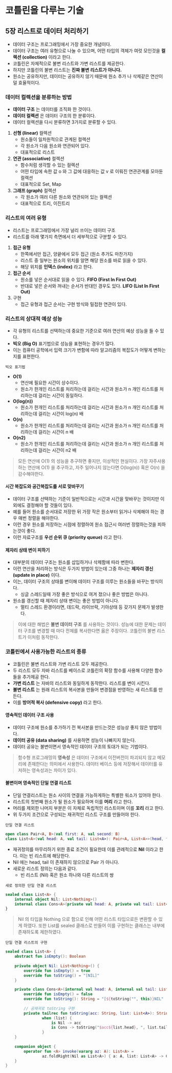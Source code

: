 # 코틀린을 다루는 기술

## 5장 리스트로 데이터 처리하기
- 데이터 구조는 프로그래밍에서 가장 중요한 개념이다.
- 데이터 구조는 여러 유형으로 나눌 수 있으며, 어떤 타입의 객체가 여럿 모인것을 **컬렉션 (collection)** 이라고 한다.
- 코틀린은 자체적으로 불변 리스트와 가변 리스트를 제공한다.
- 하지만 코틀린의 불변 리스트는 **진짜 불변 리스트가 아니다.**
- 원소는 공유하지만, 데이터는 공유하지 않기 때문에 원소 추가 나 삭제같은 연산이 덜 효율적이다.

### 데이터 컬렉션을 분류하는 방법
- **데이터 구조** 는 데이터를 조직화 한 것이다.
- **데이터 컬렉션** 은 데이터 구조의 한 분류이다.
- 데이터 컬렉션을 다시 분류하면 3가지로 분류할 수 있다.

1. **선형 (linear)** 컬렉션
    - 원소들이 일차원적으로 관계된 컬렉션
    - 각 원소가 다음 원소와 연관되어 있다.
    - 대표적으로 리스트
2. **연관 (associative)** 컬렉션
    - 함수처럼 생각할 수 있는 컬렉션
    - 어떤 타입에 속한 값 o 와 그 값에 대응하는 값 v 로 이뤄진 연관관계를 모아둔 컬렉션
    - 대표적으로 Set, Map
3. **그래프 (graph)** 컬렉션
    - 각 원소가 여러 다른 원소와 연관되어 있는 컬렉션
    - 대표적으로 트리, 이진트리

### 리스트의 여러 유형
- 리스트는 프로그래밍에서 가장 널리 쓰이는 데이터 구조
- 리스트를 아래 몇가지 측면에서 더 세부적으로 구분할 수 있다.

1. **접근 유형**
    - 한쪽에서만 접근, 양끝에서 모두 접근 (원소 추가도 마찬가지)
    - 리스트 중 일부는 원소의 위치를 알면 해당 원소를 바로 읽을 수 있다.
    - 해당 위치를 **인덱스 (index)** 라고 한다.
2. **접근 순서**
    - 원소를 넣은 순서대로 읽을 수 있다. **FIFO (First In First Out)**
    - 반대로 넣은 순서와 꺼내는 순서가 반대인 경우도 있다. **LIFO (List In First Out)**
3. 구현
    - 접근 유형과 접근 순서는 구현 방식와 밀접한 연관이 있다.
    
### 리스트의 상대적 예상 성능
- 각 유형의 리스트를 선택하는데 중요한 기준으로 여러 연산의 예상 성능을 들 수 있다.
- **빅오 (Big O)** 표기법으로 성능을 표현하는 경우가 많다.
- 이는 컴퓨터 공학에서 입력 크기가 변함에 따라 알고리즘의 복잡도가 어떻게 변하는지를 표현한다.

`빅오 표기법`
- **O(1)**
  - 연산에 필요한 시간이 상수이다.
  - 원소가 한개인 리스트를 처리하는데 걸리는 시간과 원소가 n 개인 리스트를 처리하는데 걸리는 시간이 동일하다.
- **O(log(n))**
  - 원소가 한개인 리스트를 처리하는데 걸리는 시간과 원소가 n 개인 리스트를 처리하는데 걸리는 시간이 log(n) 배
- **O(n)**
  - 원소가 한개인 리스트를 처리하는데 걸리는 시간과 원소가 n 개인 리스트를 처리하는데 걸리는 시간이 n 배 
- **O(n2)**
  - 원소가 한개인 리스트를 처리하는데 걸리는 시간과 원소가 n 개인 리스트를 처리하는데 걸리는 시간이 n2 배

> 모든 연산에 O(1) 의 성능을 추구하면 좋지만, 이상적인 현실이다.
> 가장 자주사용하는 연산에 O(1) 을 추구하고, 자주 일어나지 않는다면 O(log(n)) 혹은 O(n) 을 감수해야한다.

#### 시간 복잡도와 공간복잡도를 서로 맞바꾸기
- 데이터 구조를 선택하는 기준이 일반적으로는 시간과 시간을 맞바꾸는 것이지만 이 외에도 결정해야 할 것들이 있다.
- 예를 들어 원소를 순서대로 저장한 뒤 가장 작은 원소부터 읽거나 삭제해야 하는 경우 매번 정렬을 해야한다.
- 이런 경우 원소를 저장하는 시점에 정렬하여 원소 접근시 여러번 정렬하는것을 피하는것이 좋다.
- 이런 자료구조를 **우선 순위 큐 (priority queue)** 라고 한다.

#### 제자리 상태 변이 피하기
- 대부분의 데이터 구조는 원소를 삽입하거나 삭제함에 따라 변한다.
- 이런 연산을 처리하는 방식은 두가지 방법이 있는데 그중 하나는 **제자리 갱신 (update in place)** 이다.
- 이는, 데이터 구조의 상태를 변이해 데이터 구조를 이루는 원소들을 바꾸는 방식이다.
  - 싱글 스레드일때 가장 좋은 방식으로 여겨 졌으나 좋은 방법은 아니다.
- 원소를 갱신할 때 제자리 상태 변이는 좋은 방법이 아니다.
  - 멀티 스레드 환경이라면, 데드락, 라이브락, 기아상태 등 갖가지 문제가 발생한다.

> 이에 대한 해법은 **불변 데이터 구조** 를 사용하는 것이다.
> 성능에 대한 문제는 데이터 구조를 변경할 때 마다 전체를 복사한다면 옳은 주장이다.
> 코틀린의 불변 리스트가 이처럼 동작한다.

### 코틀린에서 사용가능한 리스트의 종류
- 코틀린은 불변 리스트와 가변 리스트 모두 제공한다.
- 두 리스트 모두 자바 리스트를 베이스로 코틀린의 확장 함수를 사용해 다양한 함수들을 추가제공 한다.
- **가변 리스트** 는 자바의 리스트와 동일하게 동작한다. 리스트를 변이 시킨다.
- **불변 리스트** 는 원래 리스트의 복사본을 만들어 변경점을 반영하는 새 리스트를 만든다.
- 이를 **방어적 복사 (defensive copy)** 라고 한다.

#### 영속적인 데이터 구조 사용
- 데이터 구조에 원소를 추가하기 전 복사본을 만드는것은 성능상 좋지 않은 방법이다.
- **데이터 공유 (data sharing)** 를 사용하면 성능이 나빠지지 않는다.
- 데이터 공유는 불변이면서 영속적인 데이터 구조의 토대가 되는 기법이다.

> 함수형 프로그래밍의 **영속성** 은 데이터 구조에서 이전버전이 파괴되지 않고 메모리에 존재한다는 의미에서 사용한다.
> 데이터 베이스 등에 저장해서 데이터를 유저하는 영속성과는 차이가 있다.

#### 불변이며 영속적인 단일 연결 리스트
- 단일 연결리스트는 원소 사이의 연결을 가능하게하는 특별한 워소가 있어야 한다.
- 리스트의 첫번째 원소가 될 원소가 필요하며 이를 **머리** 라고 한다.
- 머리를 제외한 나머지 부분은 이 자체로 독립적인 리스트이며 이를 **꼬리** 라고 한다.
- 위 두가지 조건으로 구성되는 재귀적인 리스트 구조를 만들어야 한다.

`단일 연결 리스트`
```kotlin
open class Pair<A, B>(val first: A, val second: B)
class List<A>(val head: A, val tail: List<A>): Pair<A, List<A>>(head, tail)
```

- 재귀정의를 마무리하기 위한 종료 조건이 필요한데 이를 관례적으로 **Nil** 이라고 한다. 이는 빈 리스트에 해당한다.
- Nil 에는 head, tail 이 존재하지 않으므로 Pair 가 아니다.
- 새로운 리스트 정의는 다음과 같다.
    - 빈 리스트 (Nil) 혹은 원소 하나와 다른 리스트의 쌍

`새로 정의한 단일 연결 리스트`
```kotlin
sealed class List<A> {
    internal object Nil: List<Nothing>()
    internal class Cons<A>(private val head: A, private val tail: List<A>): List<A>()
}
```
> Nil 의 타입을 Nothing 으로 함으로 인해 어떤 리스트 타입으로든 변환할 수 있게 하였다.
> 또한 List를 sealed 클래스로 만들어 이를 구현하는 클래스는 내부에 존재하도록 제한하였다.

`단일 연결 리스트의 구현`
```kotlin
sealed class List<A> {
    abstract fun isEmpty(): Boolean
    
    private object Nil: List<Nothing>() {
        override fun isEmpty() = true
        override fun toString() = "[NIL]"
    }

    private class Cons<A>(internal val head: A, internal val tail: List<A>): List<A>() {
        override fun isEmpty() = false
        override fun toString(): String = "[${toString("", this)}NIL"
        
        // 공재귀로 toString 구현
        private tailrec fun toString(acc: String, list: List<A>): String =
                when (list) {
                    is Nil -> acc
                    is Cons -> toString("$acc${list.head}, ", list.tail)
                }
    }
    
    companion object {
        operator fun <A> invoke(vararg az: A): List<A> =
                az.foldRight(Nil as List<A>) { a: A, list: List<A> -> Cons(a, list) }
    }
}
```